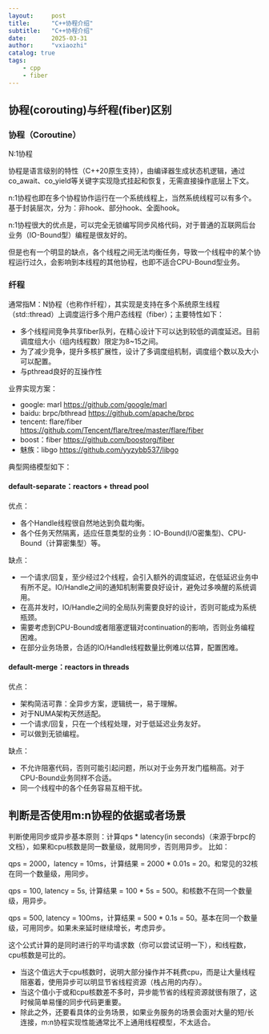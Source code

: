 ```yaml
---
layout:     post
title:      "C++协程介绍"
subtitle:   "C++协程介绍"
date:       2025-03-31
author:     "vxiaozhi"
catalog: true
tags:
    - cpp
    - fiber
---
```


## 协程(corouting)与纤程(fiber)区别

### 协程（Coroutine）​

N:1协程

协程是语言级别的特性（C++20原生支持），由编译器生成状态机逻辑，通过co_await、co_yield等关键字实现隐式挂起和恢复，无需直接操作底层上下文。

n:1协程也即在多个协程协作运行在一个系统线程上，当然系统线程可以有多个。基于封装层次，分为：非hook、部分hook、全面hook。

n:1协程很大的优点是，可以完全无锁编写同步风格代码，对于普通的互联网后台业务（IO-Bound型）编程是很友好的。

但是也有一个明显的缺点，各个线程之间无法均衡任务，导致一个线程中的某个协程运行过久，会影响到本线程的其他协程，也即不适合CPU-Bound型业务。

### 纤程

通常指M：N协程（也称作纤程），其实现是支持在多个系统原生线程（std::thread）上调度运行多个用户态线程（fiber）；主要特性如下：

- 多个线程间竞争共享fiber队列，在精心设计下可以达到较低的调度延迟。目前调度组大小（组内线程数）限定为8~15之间。
- 为了减少竞争，提升多核扩展性，设计了多调度组机制，调度组个数以及大小可以配置。
- 与pthread良好的互操作性

业界实现方案：

- google: marl https://github.com/google/marl
- baidu: brpc/bthread  https://github.com/apache/brpc
- tencent: flare/fiber https://github.com/Tencent/flare/tree/master/flare/fiber
- boost：fiber https://github.com/boostorg/fiber
- 魅族：libgo https://github.com/yyzybb537/libgo

典型网络模型如下：

#### default-separate：reactors + thread pool

优点：

- 各个Handle线程很自然地达到负载均衡。
- 各个任务天然隔离，适应任意类型的业务：IO-Bound(I/O密集型)、CPU-Bound（计算密集型）等。

缺点：

- 一个请求/回复，至少经过2个线程，会引入额外的调度延迟，在低延迟业务中有所不足。IO/Handle之间的通知机制需要良好设计，避免过多唤醒的系统调用。
- 在高并发时，IO/Handle之间的全局队列需要良好的设计，否则可能成为系统瓶颈。
- 需要考虑到CPU-Bound或者阻塞逻辑对continuation的影响，否则业务编程困难。
- 在部分业务场景，合适的IO/Handle线程数量比例难以估算，配置困难。

#### default-merge：reactors in threads

优点：

- 架构简洁可靠：全异步方案，逻辑统一，易于理解。
- 对于NUMA架构天然适配。
- 一个请求/回复，只在一个线程处理，对于低延迟业务友好。
- 可以做到无锁编程。

缺点：

- 不允许阻塞代码，否则可能引起问题，所以对于业务开发门槛稍高。对于CPU-Bound业务同样不合适。
- 同一个线程中的各个任务容易互相干扰。


## 判断是否使用m:n协程的依据或者场景

判断使用同步或异步基本原则：计算qps * latency(in seconds)（来源于brpc的文档），如果和cpu核数是同一数量级，就用同步，否则用异步。
比如：

qps = 2000，latency = 10ms，计算结果 = 2000 * 0.01s = 20。和常见的32核在同一个数量级，用同步。

qps = 100, latency = 5s, 计算结果 = 100 * 5s = 500。和核数不在同一个数量级，用异步。

qps = 500, latency = 100ms，计算结果 = 500 * 0.1s = 50。基本在同一个数量级，可用同步。如果未来延时继续增长，考虑异步。

这个公式计算的是同时进行的平均请求数（你可以尝试证明一下），和线程数，cpu核数是可比的。

- 当这个值远大于cpu核数时，说明大部分操作并不耗费cpu，而是让大量线程阻塞着，使用异步可以明显节省线程资源（栈占用的内存）。
- 当这个值小于或和cpu核数差不多时，异步能节省的线程资源就很有限了，这时候简单易懂的同步代码更重要。
- 除此之外，还要看具体的业务场景，如果业务服务的场景会面对大量的短/长连接，m:n协程实现性能通常比不上通用线程模型，不太适合。
